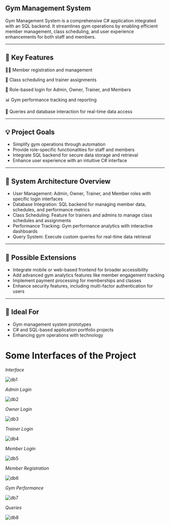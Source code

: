 ## Gym Management System

Gym Management System is a comprehensive C# application integrated with an SQL backend. It streamlines gym operations by enabling efficient member management, class scheduling, and user experience enhancements for both staff and members.

---

## 🎯 Key Features

🏋️‍♂️ Member registration and management

📅 Class scheduling and trainer assignments

🔑 Role-based login for Admin, Owner, Trainer, and Members

📊 Gym performance tracking and reporting

💬 Queries and database interaction for real-time data access

---

## 💡 Project Goals

- Simplify gym operations through automation
- Provide role-specific functionalities for staff and members
- Integrate SQL backend for secure data storage and retrieval
- Enhance user experience with an intuitive C# interface

---

## 🧱 System Architecture Overview

- User Management: Admin, Owner, Trainer, and Member roles with specific login interfaces
- Database Integration: SQL backend for managing member data, schedules, and performance metrics
- Class Scheduling: Feature for trainers and admins to manage class schedules and assignments
- Performance Tracking: Gym performance analytics with interactive dashboards
- Query System: Execute custom queries for real-time data retrieval

---

## 🧩 Possible Extensions

- Integrate mobile or web-based frontend for broader accessibility
- Add advanced gym analytics features like member engagement tracking
- Implement payment processing for memberships and classes
- Enhance security features, including multi-factor authentication for users

---

## 🚀 Ideal For

- Gym management system prototypes
- C# and SQL-based application portfolio projects
- Enhancing gym operations with technology


# Some Interfaces of the Project

*Interface*

![db1](https://github.com/hammadshabbir10/Gym-Management-System/assets/114811739/6d81bee0-0331-4868-ace0-3a7b1cb4471f)

*Admin Login*

![db2](https://github.com/hammadshabbir10/Gym-Management-System/assets/114811739/21799d0d-6895-448e-b958-47b9eb004cdd)

*Owner Login*

![db3](https://github.com/hammadshabbir10/Gym-Management-System/assets/114811739/e011ebad-1f33-4264-90e2-19b4fef57cac)

*Trainer Login*

![db4](https://github.com/hammadshabbir10/Gym-Management-System/assets/114811739/b15041d1-ae13-4461-abef-4a1d95daa10b)

*Member Login*

![db5](https://github.com/hammadshabbir10/Gym-Management-System/assets/114811739/410d0ebd-e135-46ce-add4-6675adffecf7)

*Member Registration*

![db6](https://github.com/hammadshabbir10/Gym-Management-System/assets/114811739/e417afed-2d63-4dd2-b8c4-dcbb6aa74358)

*Gym Performance*

![db7](https://github.com/hammadshabbir10/Gym-Management-System/assets/114811739/a55179c6-bb24-410e-a6ef-a1682d746d97)

*Queries*

![db8](https://github.com/hammadshabbir10/Gym-Management-System/assets/114811739/de12017b-a4da-46b5-89a4-6b9061c1f03d)





